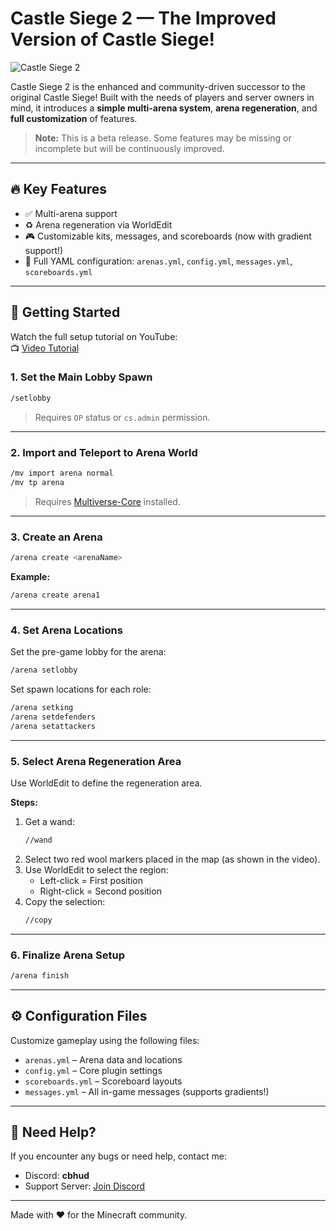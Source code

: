 
# Castle Siege 2 — The Improved Version of Castle Siege!

![Castle Siege 2](https://imgur.com/undefined)

Castle Siege 2 is the enhanced and community-driven successor to the original Castle Siege! Built with the needs of players and server owners in mind, it introduces a **simple multi-arena system**, **arena regeneration**, and **full customization** of features.

> **Note:** This is a beta release. Some features may be missing or incomplete but will be continuously improved.

---

## 🔥 Key Features

- ✅ Multi-arena support
- ♻️ Arena regeneration via WorldEdit
- 🎮 Customizable kits, messages, and scoreboards (now with gradient support!)
- 🧩 Full YAML configuration: `arenas.yml`, `config.yml`, `messages.yml`, `scoreboards.yml`

---

## 🚀 Getting Started

Watch the full setup tutorial on YouTube:  
📺 [Video Tutorial](https://youtu.be/vcgLJUzd73k)

### 1. Set the Main Lobby Spawn

```bash
/setlobby
```
> Requires `OP` status or `cs.admin` permission.

---

### 2. Import and Teleport to Arena World

```bash
/mv import arena normal
/mv tp arena
```
> Requires [Multiverse-Core](https://www.spigotmc.org/resources/multiverse-core.390/) installed.

---

### 3. Create an Arena

```bash
/arena create <arenaName>
```

**Example:**
```bash
/arena create arena1
```

---

### 4. Set Arena Locations

Set the pre-game lobby for the arena:
```bash
/arena setlobby
```

Set spawn locations for each role:
```bash
/arena setking
/arena setdefenders
/arena setattackers
```

---

### 5. Select Arena Regeneration Area

Use WorldEdit to define the regeneration area.

**Steps:**
1. Get a wand:
   ```bash
   //wand
   ```
2. Select two red wool markers placed in the map (as shown in the video).
3. Use WorldEdit to select the region:
   - Left-click = First position
   - Right-click = Second position
4. Copy the selection:
   ```bash
   //copy
   ```

---

### 6. Finalize Arena Setup

```bash
/arena finish
```

---

## ⚙️ Configuration Files

Customize gameplay using the following files:

- `arenas.yml` – Arena data and locations
- `config.yml` – Core plugin settings
- `scoreboards.yml` – Scoreboard layouts
- `messages.yml` – All in-game messages (supports gradients!)

---

## 🐛 Need Help?

If you encounter any bugs or need help, contact me:

- Discord: **cbhud**
- Support Server: [Join Discord](https://discord.gg/EC3gcUsGcV)

---

Made with ❤️ for the Minecraft community.
